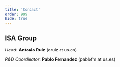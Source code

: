 ```yaml
---
title: 'Contact'
order: 999
hide: true
---
```


## ISA Group

*Head*: **Antonio Ruiz** (aruiz at us.es)

*R&D Coordinator*: **Pablo Fernandez** (pablofm at us.es)